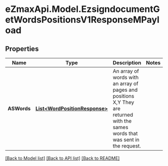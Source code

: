
# eZmaxApi.Model.EzsigndocumentGetWordsPositionsV1ResponseMPayload

## Properties

Name | Type | Description | Notes
------------ | ------------- | ------------- | -------------
**ASWords** | [**List&lt;WordPositionResponse&gt;**](WordPositionResponse.md) | An array of words with an array of pages and positions X,Y  They are returned with the sames words that was sent in the request. | 

[[Back to Model list]](../README.md#documentation-for-models)
[[Back to API list]](../README.md#documentation-for-api-endpoints)
[[Back to README]](../README.md)

